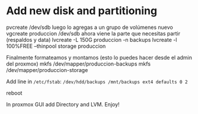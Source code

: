 # Add new disk and partitioning

pvcreate /dev/sdb
luego lo agregas a un grupo de volúmenes nuevo
vgcreate produccion /dev/sdb
ahora viene la parte que necesitas partir (respaldos y data)
lvcreate -L 150G produccion -n backups
lvcreate -l 100%FREE –thinpool storage produccion

Finalmente formateamos y montamos (esto lo puedes hacer desde el admin del proxmox)
mkfs /dev/mapper/produccion-backups
mkfs /dev/mapper/produccion-storage

Add line in `/etc/fstab`:
`/dev/hdd/backups /mnt/backups ext4 defaults 0 2`

reboot

In proxmox GUI add Directory and LVM.
Enjoy!
